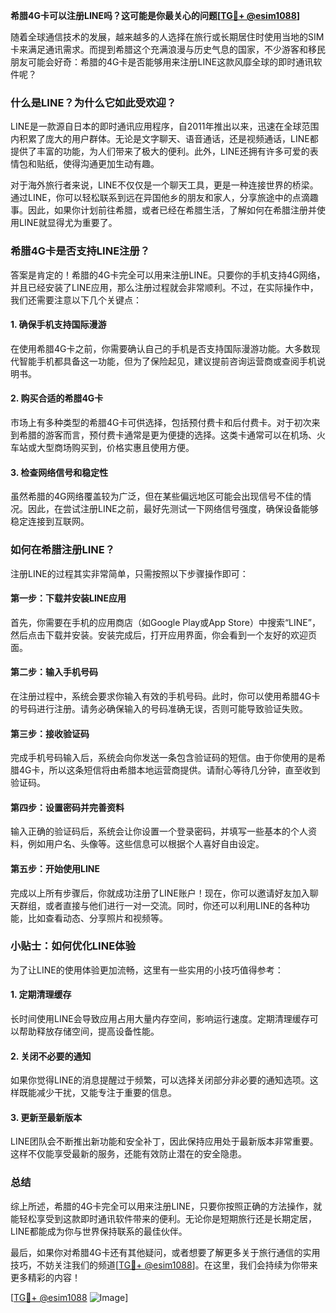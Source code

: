 **希腊4G卡可以注册LINE吗？这可能是你最关心的问题[[TG💪+ @esim1088](https://t.me/s/esim1088)]**

随着全球通信技术的发展，越来越多的人选择在旅行或长期居住时使用当地的SIM卡来满足通讯需求。而提到希腊这个充满浪漫与历史气息的国家，不少游客和移民朋友可能会好奇：希腊的4G卡是否能够用来注册LINE这款风靡全球的即时通讯软件呢？

### **什么是LINE？为什么它如此受欢迎？**

LINE是一款源自日本的即时通讯应用程序，自2011年推出以来，迅速在全球范围内积累了庞大的用户群体。无论是文字聊天、语音通话，还是视频通话，LINE都提供了丰富的功能，为人们带来了极大的便利。此外，LINE还拥有许多可爱的表情包和贴纸，使得沟通更加生动有趣。

对于海外旅行者来说，LINE不仅仅是一个聊天工具，更是一种连接世界的桥梁。通过LINE，你可以轻松联系到远在异国他乡的朋友和家人，分享旅途中的点滴趣事。因此，如果你计划前往希腊，或者已经在希腊生活，了解如何在希腊注册并使用LINE就显得尤为重要了。

### **希腊4G卡是否支持LINE注册？**

答案是肯定的！希腊的4G卡完全可以用来注册LINE。只要你的手机支持4G网络，并且已经安装了LINE应用，那么注册过程就会非常顺利。不过，在实际操作中，我们还需要注意以下几个关键点：

#### **1. 确保手机支持国际漫游**
在使用希腊4G卡之前，你需要确认自己的手机是否支持国际漫游功能。大多数现代智能手机都具备这一功能，但为了保险起见，建议提前咨询运营商或查阅手机说明书。

#### **2. 购买合适的希腊4G卡**
市场上有多种类型的希腊4G卡可供选择，包括预付费卡和后付费卡。对于初次来到希腊的游客而言，预付费卡通常是更为便捷的选择。这类卡通常可以在机场、火车站或大型商场购买到，价格实惠且使用方便。

#### **3. 检查网络信号和稳定性**
虽然希腊的4G网络覆盖较为广泛，但在某些偏远地区可能会出现信号不佳的情况。因此，在尝试注册LINE之前，最好先测试一下网络信号强度，确保设备能够稳定连接到互联网。

### **如何在希腊注册LINE？**

注册LINE的过程其实非常简单，只需按照以下步骤操作即可：

#### **第一步：下载并安装LINE应用**
首先，你需要在手机的应用商店（如Google Play或App Store）中搜索“LINE”，然后点击下载并安装。安装完成后，打开应用界面，你会看到一个友好的欢迎页面。

#### **第二步：输入手机号码**
在注册过程中，系统会要求你输入有效的手机号码。此时，你可以使用希腊4G卡的号码进行注册。请务必确保输入的号码准确无误，否则可能导致验证失败。

#### **第三步：接收验证码**
完成手机号码输入后，系统会向你发送一条包含验证码的短信。由于你使用的是希腊4G卡，所以这条短信将由希腊本地运营商提供。请耐心等待几分钟，直至收到验证码。

#### **第四步：设置密码并完善资料**
输入正确的验证码后，系统会让你设置一个登录密码，并填写一些基本的个人资料，例如用户名、头像等。这些信息可以根据个人喜好自由设定。

#### **第五步：开始使用LINE**
完成以上所有步骤后，你就成功注册了LINE账户！现在，你可以邀请好友加入聊天群组，或者直接与他们进行一对一交流。同时，你还可以利用LINE的各种功能，比如查看动态、分享照片和视频等。

### **小贴士：如何优化LINE体验**

为了让LINE的使用体验更加流畅，这里有一些实用的小技巧值得参考：

#### **1. 定期清理缓存**
长时间使用LINE会导致应用占用大量内存空间，影响运行速度。定期清理缓存可以帮助释放存储空间，提高设备性能。

#### **2. 关闭不必要的通知**
如果你觉得LINE的消息提醒过于频繁，可以选择关闭部分非必要的通知选项。这样既能减少干扰，又能专注于重要的信息。

#### **3. 更新至最新版本**
LINE团队会不断推出新功能和安全补丁，因此保持应用处于最新版本非常重要。这样不仅能享受最新的服务，还能有效防止潜在的安全隐患。

### **总结**

综上所述，希腊的4G卡完全可以用来注册LINE，只要你按照正确的方法操作，就能轻松享受到这款即时通讯软件带来的便利。无论你是短期旅行还是长期定居，LINE都能成为你与世界保持联系的最佳伙伴。

最后，如果你对希腊4G卡还有其他疑问，或者想要了解更多关于旅行通信的实用技巧，不妨关注我们的频道[[TG💪+ @esim1088](https://t.me/s/esim1088)]。在这里，我们会持续为你带来更多精彩的内容！

[[TG💪+ @esim1088](https://t.me/s/esim1088) ![Image](https://i.postimg.cc/4NQfJmqS/Snipaste-2025-05-13-00-14-12.png)]